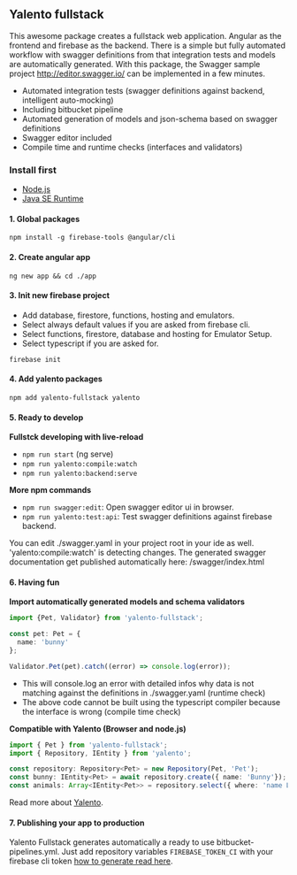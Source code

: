 ## Yalento fullstack

This awesome package creates a fullstack web application. Angular as the frontend and firebase as the backend. 
There is a simple but fully automated workflow with swagger definitions from that integration tests and models are automatically generated.
With this package, the Swagger sample project http://editor.swagger.io/ can be implemented in a few minutes.

- Automated integration tests (swagger definitions against backend, intelligent auto-mocking)
- Including bitbucket pipeline
- Automated generation of models and json-schema based on swagger definitions
- Swagger editor included
- Compile time and runtime checks (interfaces and validators)

### Install first

- [Node.js](https://nodejs.org/en/download/)
- [Java SE Runtime](https://www.oracle.com/technetwork/java/javase/documentation/index.html)

#### 1. Global packages
`npm install -g firebase-tools @angular/cli`

#### 2. Create angular app
`ng new app && cd ./app`

#### 3. Init new firebase project
- Add database, firestore, functions, hosting and emulators. 
- Select always default values if you are asked from firebase cli.
- Select functions, firestore, database and hosting for Emulator Setup.
- Select typescript if you are asked for.

`firebase init `

#### 4. Add yalento packages
`npm add yalento-fullstack yalento`

#### 5. Ready to develop

**Fullstck developing with live-reload**
- `npm run start` (ng serve)
- `npm run yalento:compile:watch` 
- `npm run yalento:backend:serve`

**More npm commands**
- `npm run swagger:edit`: Open swagger editor ui in browser.
- `npm run yalento:test:api`: Test swagger definitions against firebase backend.

You can edit ./swagger.yaml in your project root in your ide as well. 'yalento:compile:watch' is detecting changes. 
The generated swagger documentation get published automatically here: /swagger/index.html 

#### 6. Having fun

**Import automatically generated models and schema validators**
```ts
import {Pet, Validator} from 'yalento-fullstack';

const pet: Pet = {
  name: 'bunny'
};

Validator.Pet(pet).catch((error) => console.log(error));

```
- This will console.log an error with detailed infos why data is not matching against the definitions in ./swagger.yaml (runtime check)
- The above code cannot be built using the typescript compiler because the interface is wrong (compile time check)

**Compatible with Yalento (Browser and node.js)** 
```ts
import { Pet } from 'yalento-fullstack';
import { Repository, IEntity } from 'yalento';

const repository: Repository<Pet> = new Repository(Pet, 'Pet');
const bunny: IEntity<Pet> = await repository.create({ name: 'Bunny'});
const animals: Array<IEntity<Pet>> = repository.select({ where: 'name LIKE "Bunny"'}).getResults();
```
Read more about [Yalento](https://www.npmjs.com/package/yalento).

#### 7. Publishing your app to production

Yalento Fullstack generates automatically a ready to use bitbucket-pipelines.yml.
Just add repository variables `FIREBASE_TOKEN_CI` with your firebase cli token [how to generate read here](https://firebase.google.com/docs/cli/#deployment).
